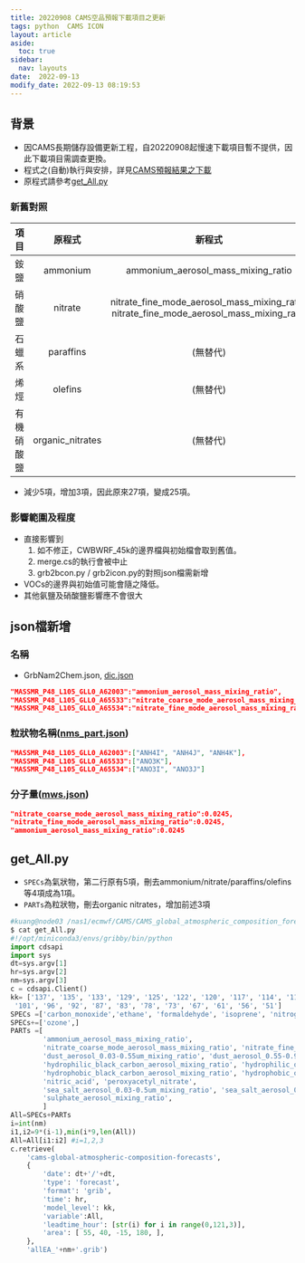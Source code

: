 ```yaml
---
title: 20220908 CAMS空品預報下載項目之更新
tags: python  CAMS ICON 
layout: article
aside:
  toc: true
sidebar:
  nav: layouts
date:  2022-09-13
modify_date: 2022-09-13 08:19:53
---
```

## 背景
- 因CAMS長期儲存設備更新工程，自20220908起慢速下載項目暫不提供，因此下載項目需調查更換。
- 程式之(自動)執行與安排，詳見[CAMS預報結果之下載](https://sinotec2.github.io/FAQ/2022/08/20/CMAQ_fcst.html#cams預報結果之下載)
- 原程式請參考[get_All.py](https://github.com/sinotec2/Focus-on-Air-Quality/blob/main/AQana/GAQuality/ECMWF/get_All.py)

### 新舊對照

項目|原程式|新程式|說明
:-:|:-:|:-:|:-:
銨鹽|ammonium|ammonium_aerosol_mass_mixing_ratio|aermr18
硝酸鹽|nitrate|nitrate_fine_mode_aerosol_mass_mixing_ratio, nitrate_fine_mode_aerosol_mass_mixing_ratio|aermr16~17
石蠟系|paraffins|(無替代)|無法取得
烯烴|olefins|(無替代)|無法取得
有機硝酸鹽|organic_nitrates|(無替代)|無法取得

- 減少5項，增加3項，因此原來27項，變成25項。

### 影響範圍及程度
- 直接影響到
  1. 如不修正，CWBWRF_45k的邊界檔與初始檔會取到舊值。
  1. merge.cs的執行會被中止
  1. grb2bcon.py / grb2icon.py的對照json檔需新增
- VOCs的邊界與初始值可能會隨之降低。
- 其他氨鹽及硝酸鹽影響應不會很大

## json檔新增
### 名稱
- GrbNam2Chem.json, [dic.json](https://github.com/sinotec2/cmaq_relatives/blob/master/bcon/dic.json)

```json
"MASSMR_P48_L105_GLL0_A62003":"ammonium_aerosol_mass_mixing_ratio",
"MASSMR_P48_L105_GLL0_A65533":"nitrate_coarse_mode_aerosol_mass_mixing_ratio",
"MASSMR_P48_L105_GLL0_A65534":"nitrate_fine_mode_aerosol_mass_mixing_ratio",
```
### 粒狀物名稱([nms_part.json](https://github.com/sinotec2/cmaq_relatives/blob/master/bcon/nms_part.json))

```json
"MASSMR_P48_L105_GLL0_A62003":["ANH4I", "ANH4J", "ANH4K"],
"MASSMR_P48_L105_GLL0_A65533":["ANO3K"],
"MASSMR_P48_L105_GLL0_A65534":["ANO3I", "ANO3J"]
```

### 分子量([mws.json](https://github.com/sinotec2/cmaq_relatives/blob/master/bcon/mws.json))

```json
"nitrate_coarse_mode_aerosol_mass_mixing_ratio":0.0245,
"nitrate_fine_mode_aerosol_mass_mixing_ratio":0.0245,
"ammonium_aerosol_mass_mixing_ratio":0.0245
```
## get_All.py
- `SPECs`為氣狀物，第二行原有5項，刪去ammonium/nitrate/paraffins/olefins等4項成為1項。
- `PARTs`為粒狀物，刪去organic nitrates，增加前述3項

```python
#kuang@node03 /nas1/ecmwf/CAMS/CAMS_global_atmospheric_composition_forecasts/2022
$ cat get_All.py
#!/opt/miniconda3/envs/gribby/bin/python
import cdsapi
import sys
dt=sys.argv[1]
hr=sys.argv[2]
nm=sys.argv[3]
c = cdsapi.Client()
kk= ['137', '135', '133', '129', '125', '122', '120', '117', '114', '112', '110', '107', '105',
 '101', '96', '92', '87', '83', '78', '73', '67', '61', '56', '51']
SPECs =['carbon_monoxide','ethane', 'formaldehyde', 'isoprene', 'nitrogen_dioxide', 'nitrogen_monoxide', 'propane', 'sulphur_dioxide' ]
SPECs+=['ozone',]
PARTs =[
        'ammonium_aerosol_mass_mixing_ratio',
        'nitrate_coarse_mode_aerosol_mass_mixing_ratio', 'nitrate_fine_mode_aerosol_mass_mixing_ratio',
        'dust_aerosol_0.03-0.55um_mixing_ratio', 'dust_aerosol_0.55-0.9um_mixing_ratio', 'dust_aerosol_0.9-20um_mixing_ratio',
        'hydrophilic_black_carbon_aerosol_mixing_ratio', 'hydrophilic_organic_matter_aerosol_mixing_ratio',
        'hydrophobic_black_carbon_aerosol_mixing_ratio', 'hydrophobic_organic_matter_aerosol_mixing_ratio',
        'nitric_acid', 'peroxyacetyl_nitrate',
        'sea_salt_aerosol_0.03-0.5um_mixing_ratio', 'sea_salt_aerosol_0.5-5um_mixing_ratio', 'sea_salt_aerosol_5-20um_mixing_ratio',
        'sulphate_aerosol_mixing_ratio',
        ]
All=SPECs+PARTs
i=int(nm)
i1,i2=9*(i-1),min(i*9,len(All))
All=All[i1:i2] #i=1,2,3
c.retrieve(
    'cams-global-atmospheric-composition-forecasts',
    {
        'date': dt+'/'+dt,
        'type': 'forecast',
        'format': 'grib',
        'time': hr,
        'model_level': kk,
        'variable':All,
        'leadtime_hour': [str(i) for i in range(0,121,3)],
        'area': [ 55, 40, -15, 180, ],
    },
    'allEA_'+nm+'.grib')
```
